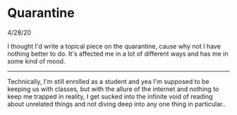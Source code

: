 # Quarantine

4/28/20

I thought I'd write a topical piece on the quarantine, cause why not I have nothing better to
do. It's affected me in a lot of different ways and has me in some kind of mood.

-----

Technically, I'm still enrolled as a student and yea I'm supposed to be keeping us with classes,
but with the allure of the internet and nothing to keep me trapped in reality, I get sucked into
the infinite void of reading about unrelated things and not diving deep into any one thing in
particular..
